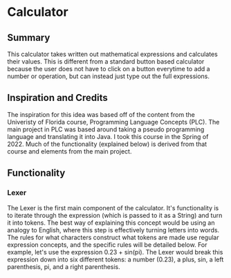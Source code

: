 <h1> Calculator </h1>
 
<h2> Summary</h2>
 
<p>
This calculator takes written out mathematical expressions and calculates their values. This is different from a standard button based calculator because the user does not have to click on a button everytime to add a number or operation, but can instead just type out the full expressions.
</p>
 
<h2> Inspiration and Credits </h2>
 
<p>
The inspiration for this idea was based off of the content from the Univeristy of Florida course, Programming Language Concepts (PLC). The main project in PLC was based around taking a pseudo programming language and translating it into Java. I took this course in the Spring of 2022. Much of the functionality (explained below) is derived from that course and elements from the main project. 
</p>

<h2> Functionality </h2>

<h3> Lexer </h3>

<p>
The Lexer is the first main component of the calculator. It's functionality is to iterate through the expression (which is passed to it as a String) and turn it into tokens. The best way of explaining this concept would be using an analogy to English, where this step is effectively turning letters into words. The rules for what characters construct what tokens are made use regular expression concepts, and the specific rules will be detailed below. For example, let's use the expression 0.23 + sin(pi). The Lexer would break this expression down into six different tokens: a number (0.23), a plus, sin, a left parenthesis, pi, and a right parenthesis.
</p>
